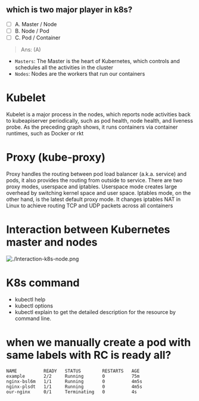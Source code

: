 ## which is two major player in k8s?

- [ ] A. Master / Node
- [ ] B. Node / Pod
- [ ] C. Pod / Container

> Ans: (A)
- `Masters`: The Master is the heart of Kubernetes, which controls and schedules
all the activities in the cluster
- `Nodes`: Nodes are the workers that run our containers

# Kubelet
Kubelet is a major process in the nodes, which reports node activities back to kubeapiserver periodically, such as pod health, node health, and liveness probe. As the preceding graph shows, it runs containers via container runtimes, such as Docker or rkt

# Proxy (kube-proxy)
Proxy handles the routing between pod load balancer (a.k.a. service) and pods, it
also provides the routing from outside to service. There are two proxy modes,
userspace and iptables. Userspace mode creates large overhead by switching kernel
space and user space. Iptables mode, on the other hand, is the latest default proxy
mode. It changes iptables NAT in Linux to achieve routing TCP and UDP packets
across all containers

# Interaction between Kubernetes master and nodes
![./Interaction-k8s-node.png](kube)

# K8s command 
- kubectl help
- kubectl options
- kubectl explain <resource> to get the detailed description for the
resource by command line. 

# when we manually create a pod with same labels with RC is ready all?
```
NAME          READY   STATUS        RESTARTS   AGE
example       2/2     Running       0          75m
nginx-bsl6m   1/1     Running       0          4m5s
nginx-plsdt   1/1     Running       0          4m5s
our-nginx     0/1     Terminating   0          4s
```
